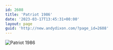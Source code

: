 ```yaml
---
id: 2608
title: 'Patriot 1986'
date: '2023-03-17T13:45:31+00:00'
layout: page
guid: 'http://new.andydixon.com/?page_id=2608'
---
```


![Patriot 1986](https://i0.wp.com/assets.g8x2.ldn.idrivee2-23.com/posters/Patriot%201986%2001.jpg?w=1200&ssl=1 "Patriot 1986")